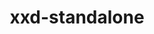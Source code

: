 ---
title: "xxd-standalone"
layout: cache
categories: [package, develop-2024-01-07]
meta: {"versions": ["8.2.1201"], "compilers": ["gcc@=11.3.0", "gcc@=11.4.0"], "oss": ["ubuntu20.04", "ubuntu22.04"], "platforms": ["linux"], "targets": ["x86_64_v3"], "stacks": ["e4s", "ml-linux-x86_64-rocm", "root"], "num_specs": 2, "num_specs_by_stack": {"root": 2, "e4s": 1, "ml-linux-x86_64-rocm": 1}}
spec_details: [{"hash": "3kwrevt3ta7irgxyszf3y3mrrcaz7iuo", "compiler": "gcc@=11.4.0", "versions": ["8.2.1201"], "os": "ubuntu20.04", "platform": "linux", "target": "x86_64_v3", "variants": ["build_system=makefile"], "stacks": ["root", "e4s"], "size": "-", "tarball": "https://binaries.spack.io/releases/develop-2024-01-07/build_cache/linux-ubuntu20.04-x86_64_v3/gcc-11.4.0/xxd-standalone-8.2.1201/linux-ubuntu20.04-x86_64_v3-gcc-11.4.0-xxd-standalone-8.2.1201-3kwrevt3ta7irgxyszf3y3mrrcaz7iuo.spack"}, {"hash": "dk7frocff3342ssw3opyumyb4ksy4ktn", "compiler": "gcc@=11.3.0", "versions": ["8.2.1201"], "os": "ubuntu22.04", "platform": "linux", "target": "x86_64_v3", "variants": ["build_system=makefile"], "stacks": ["root", "ml-linux-x86_64-rocm"], "size": "-", "tarball": "https://binaries.spack.io/releases/develop-2024-01-07/build_cache/linux-ubuntu22.04-x86_64_v3/gcc-11.3.0/xxd-standalone-8.2.1201/linux-ubuntu22.04-x86_64_v3-gcc-11.3.0-xxd-standalone-8.2.1201-dk7frocff3342ssw3opyumyb4ksy4ktn.spack"}]
---